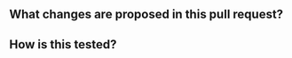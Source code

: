 ## What changes are proposed in this pull request?
<!--
Provide the readers and reviewers with the information they need to understand
this PR in a comprehensive manner. 

Specifically, try to answer the two following questions:

- **WHAT** changes are being made in the PR? This should be a summary of the 
  major changes to allow the reader to quickly understand the PR without having
  to look at the code. 
- **WHY** are these changes needed? This should provide the context that the 
  reader might be missing. For example, were there any decisions behind the 
  change that are not reflected in the code itself? 

The “why part” is the most important of the two as it usually cannot be 
inferred from the code itself. A well-written PR description will help future
developers (including your future self) to know how to interact and update your
code.
-->


## How is this tested?
<!-- Describe any tests you have done; especially if test tests are not part of
the unit tests (e.g. local tests).

**ALWAYS ANSWER THIS QUESTION:** Answer with "N/A" if tests are not applicable
to your PR (e.g. if the PR only modifies comments). Do not be afraid of 
answering "Not tested" if the PR has not been tested. Being clear about what 
has been done and not done provides important context to the reviewers. 
-->
